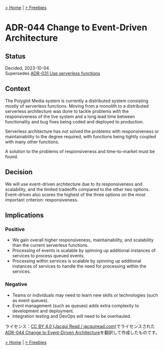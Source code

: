[> Home](README.md) | [> Freebies](freebies.md)

# ADR-044 Change to Event-Driven Architecture

## Status
Decided, 2023-10-04  
Supersedes [ADR-031 Use serverless functions](https://link-to-superseded-ADR)

## Context
The Polyglot Media system is currently a distributed system consisting mostly of serverless functions. Moving from a monolith to a distributed serverless architecture was done to tackle problems with the responsiveness of the live system and a long lead time between functionality and bug fixes being coded and deployed to production.

Serverless architecture has not solved the problems with responsiveness or maintainability to the degree required, with functions being tightly coupled with many other functions.

A solution to the problems of responsiveness and time-to-market must be found.

## Decision
We will use event-driven architecture due to its responsiveness and scalability, and the limited tradeoffs compared to the other two options. Event-driven also scores the highest of the three options on the most important criterion: responsiveness.

## Implications
### Positive
- We gain overall higher responsiveness, maintainability, and scalability than the current serverless functions.
- Processing of events is scalable by spinning up additional instances of services to process queued events.
- Processing within services is scalable by spinning up additional instances of services to handle the need for processing within the services.

### Negative
- Teams or individuals may need to learn new skills or technologies (such as event queues).
- Event management (such as queues) adds extra complexity to development and deployment.
- Integration testing and DevOps will need to be overhauled.

ライセンス：[CC BY 4.0 (Jacqui Read / jacquiread.com)](https://creativecommons.org/licenses/by/4.0/)でライセンスされた[ADR-044 Change to Event-Driven Architecture](https://communicationpatternsbook.com/assets/ADR-example.html)を翻訳して作成したものです。

[> Home](README.md) | [> Freebies](freebies.md)